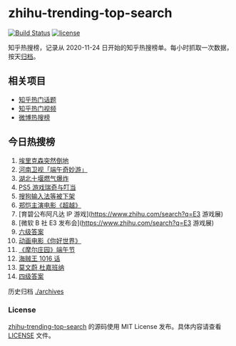 # zhihu-trending-top-search

[![Build Status](https://github.com/justjavac/zhihu-trending-top-search/workflows/ci/badge.svg?branch=main)](https://github.com/justjavac/zhihu-trending-top-search/actions)
[![license](https://img.shields.io/github/license/justjavac/zhihu-trending-top-search)](https://github.com/justjavac/zhihu-trending-top-search/blob/main/LICENSE)

知乎热搜榜，记录从 2020-11-24 日开始的知乎热搜榜单。每小时抓取一次数据，按天[归档](./archives)。

## 相关项目

- [知乎热门话题](https://github.com/justjavac/zhihu-trending-hot-questions)
- [知乎热门视频](https://github.com/justjavac/zhihu-trending-hot-video)
- [微博热搜榜](https://github.com/justjavac/weibo-trending-hot-search)

## 今日热搜榜

<!-- BEGIN -->
<!-- 最后更新时间 Mon Jun 14 2021 19:04:55 GMT+0800 (China Standard Time) -->

1. [埃里克森突然倒地](https://www.zhihu.com/search?q=埃里克森)
2. [河南卫视「端午奇妙游」](https://www.zhihu.com/search?q=端午奇妙游)
3. [湖北十堰燃气爆炸](https://www.zhihu.com/search?q=十堰燃气爆炸)
4. [PS5 游戏瑞奇与叮当](https://www.zhihu.com/search?q=瑞奇与叮当)
5. [搜狗输入法等被下架](https://www.zhihu.com/search?q=输入法下架)
6. [郑恺主演电影《超越》](https://www.zhihu.com/search?q=郑恺)
7. [育碧公布阿凡达 IP 游戏](https://www.zhihu.com/search?q=E3 游戏展)
8. [微软 B 社 E3 发布会](https://www.zhihu.com/search?q=E3 游戏展)
9. [六级答案](https://www.zhihu.com/search?q=六级答案)
10. [动画电影《你好世界》](https://www.zhihu.com/search?q=你好世界)
11. [《摩尔庄园》端午节](https://www.zhihu.com/search?q=摩尔庄园)
12. [海贼王 1016 话](https://www.zhihu.com/search?q=海贼王)
13. [莫文蔚 杜嘉班纳](https://www.zhihu.com/search?q=莫文蔚)
14. [四级答案](https://www.zhihu.com/search?q=四级答案)

<!-- END -->

历史归档 [./archives](./archives)

### License

[zhihu-trending-top-search](https://github.com/justjavac/zhihu-trending-top-search)
的源码使用 MIT License 发布。具体内容请查看 [LICENSE](./LICENSE) 文件。
